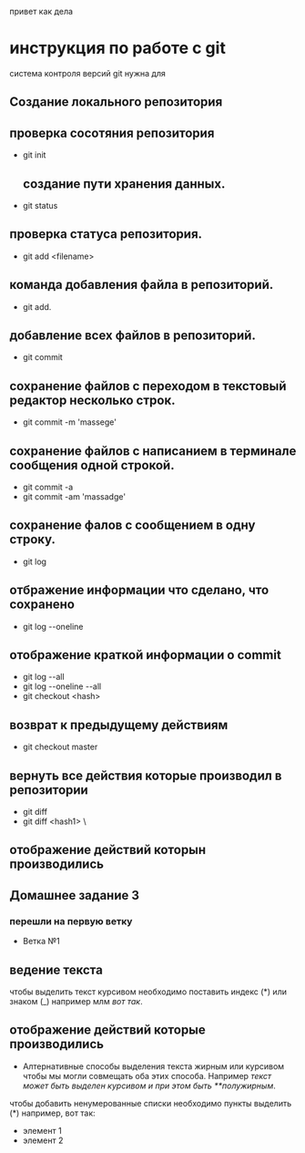 привет как дела 
# **инструкция по работе с git**  

система контроля версий git нужна для 

## Создание локального репозитория 

## проверка сосотяния репозитория

 - git init
    ## создание пути хранения данных.
 - git status 
 ## проверка статуса репозитория. 
 - git add \<filename> 
 ## команда добавления файла в репозиторий. 
 - git add.
 ## добавление всех файлов в репозиторий.
 - git commit 
 ## сохранение файлов с переходом в текстовый редактор несколько строк.
 - git commit -m 'massege'
 ## сохранение файлов с написанием в терминале сообщения одной строкой. 
 - git commit -a
 - git commit -am 'massadge'
 ## сохранение фалов с сообщением в одну строку.
 - git log 
 ## отбражение информации что сделано, что сохранено
 - git log --oneline 
## отображение краткой информации о commit
 - git log --all
 - git log --oneline --all
 - git checkout \<hash>
 ## возврат к предыдущему действиям  
 - git checkout master
 ##  вернуть все действия которые производил в репозитории 
 - git diff
 - git diff \<hash1> \ <hash2>
 ## отображение действий которын производились

 ## **Домашнее задание 3** 

 ### перешли на первую ветку 
 - Ветка №1

## ведение текста 
чтобы выделить текст курсивом необходимо поставить индекс (*) или знаком (_)
например млм _вот так_.

 ## отображение действий которыe производились

- Алтернативные способы выделения текста жирным или курсивом чтобы мы могли совмещать оба этих способа. Например _текст может быть выделен курсивом и при этом быть **полужирным_. 

чтобы добавить ненумерованные списки необходимо пункты выделить (*) 
например, вот так:
* элемент 1 
* элемент 2
